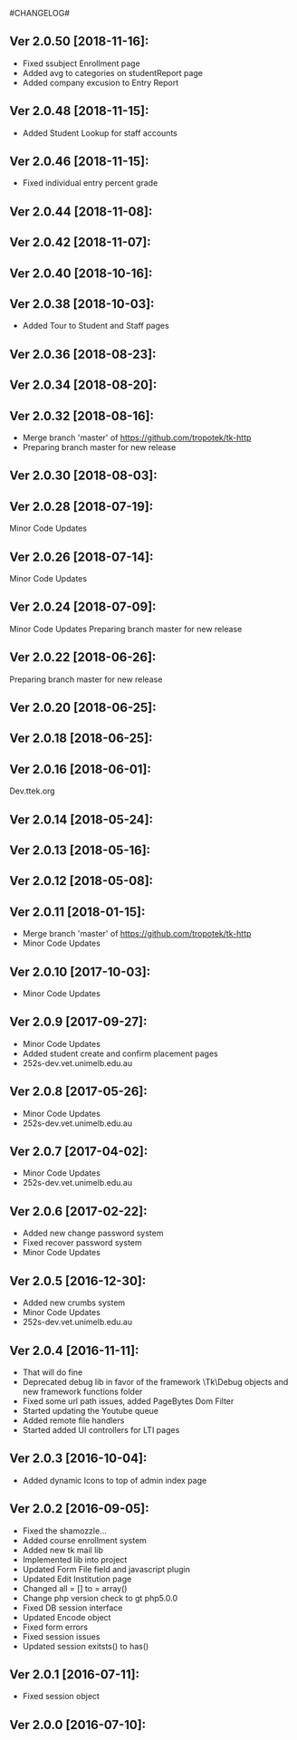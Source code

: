 #CHANGELOG#

Ver 2.0.50 [2018-11-16]:
-------------------------------
  - Fixed ssubject Enrollment page
  - Added avg to categories on studentReport page
  - Added company excusion to Entry Report


Ver 2.0.48 [2018-11-15]:
-------------------------------
  - Added Student Lookup for staff accounts


Ver 2.0.46 [2018-11-15]:
-------------------------------
  - Fixed individual entry percent grade


Ver 2.0.44 [2018-11-08]:
-------------------------------


Ver 2.0.42 [2018-11-07]:
-------------------------------


Ver 2.0.40 [2018-10-16]:
-------------------------------


Ver 2.0.38 [2018-10-03]:
-------------------------------
  - Added Tour to Student and Staff pages


Ver 2.0.36 [2018-08-23]:
-------------------------------


Ver 2.0.34 [2018-08-20]:
-------------------------------


Ver 2.0.32 [2018-08-16]:
-------------------------------
  - Merge branch 'master' of https://github.com/tropotek/tk-http
  - Preparing branch master for new release


Ver 2.0.30 [2018-08-03]:
-------------------------------


Ver 2.0.28 [2018-07-19]:
-------------------------------
Minor Code Updates


Ver 2.0.26 [2018-07-14]:
-------------------------------
Minor Code Updates


Ver 2.0.24 [2018-07-09]:
-------------------------------
Minor Code Updates
Preparing branch master for new release



Ver 2.0.22 [2018-06-26]:
-------------------------------
Preparing branch master for new release


Ver 2.0.20 [2018-06-25]:
-------------------------------


Ver 2.0.18 [2018-06-25]:
-------------------------------


Ver 2.0.16 [2018-06-01]:
-------------------------------
Dev.ttek.org


Ver 2.0.14 [2018-05-24]:
-------------------------------


Ver 2.0.13 [2018-05-16]:
-------------------------------


Ver 2.0.12 [2018-05-08]:
-------------------------------


Ver 2.0.11 [2018-01-15]:
-------------------------------
 - Merge branch 'master' of https://github.com/tropotek/tk-http
 - Minor Code Updates


Ver 2.0.10 [2017-10-03]:
-------------------------------
 - Minor Code Updates


Ver 2.0.9 [2017-09-27]:
-------------------------------
 - Minor Code Updates
 - Added student create and confirm placement pages
 - 252s-dev.vet.unimelb.edu.au


Ver 2.0.8 [2017-05-26]:
-------------------------------
 - Minor Code Updates
 - 252s-dev.vet.unimelb.edu.au


Ver 2.0.7 [2017-04-02]:
-------------------------------
 - Minor Code Updates
 - 252s-dev.vet.unimelb.edu.au


Ver 2.0.6 [2017-02-22]:
-------------------------------
 - Added new change password system
 - Fixed recover password system
 - Minor Code Updates


Ver 2.0.5 [2016-12-30]:
-------------------------------
 - Added new crumbs system
 - Minor Code Updates
 - 252s-dev.vet.unimelb.edu.au


Ver 2.0.4 [2016-11-11]:
-------------------------------
 - That will do fine
 - Deprecated debug lib in favor of the framework \Tk\Debug objects and new framework functions folder
 - Fixed some url path issues, added PageBytes Dom Filter
 - Started updating the Youtube queue
 - Added remote file handlers
 - Started added UI controllers for LTI pages


Ver 2.0.3 [2016-10-04]:
-------------------------------
 - Added dynamic Icons to top of admin index page


Ver 2.0.2 [2016-09-05]:
-------------------------------
 - Fixed the shamozzle...
 - Added course enrollment system
 - Added new tk mail lib
 - Implemented lib into project
 - Updated Form File field and javascript plugin
 - Updated Edit Institution page
 - Changed all = [] to = array()
 - Change php version check to gt php5.0.0
 - Fixed DB session interface
 - Updated Encode object
 - Fixed form errors
 - Fixed session issues
 - Updated session exitsts() to has()


Ver 2.0.1 [2016-07-11]:
-------------------------------
 - Fixed session object


Ver 2.0.0 [2016-07-10]:
-------------------------------



